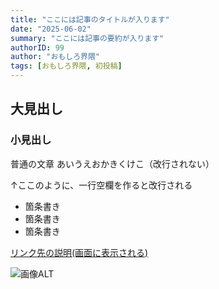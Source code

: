 ```yaml
---
title: "ここには記事のタイトルが入ります"
date: "2025-06-02"
summary: "ここには記事の要約が入ります"
authorID: 99
author: "おもしろ界隈"
tags: [おもしろ界隈, 初投稿]
---
```


## 大見出し
### 小見出し

普通の文章
あいうえおかきくけこ（改行されない）

↑ここのように、一行空欄を作ると改行される

* 箇条書き
* 箇条書き
* 箇条書き

[リンク先の説明(画面に表示される)](https://google.com)

![画像ALT](/sample.jpg)